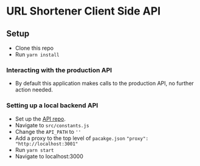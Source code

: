 # URL Shortener Client Side API

## Setup

* Clone this repo
* Run `yarn install`

### Interacting with the production API
* By default this application makes calls to the production API, no further action needed. 

### Setting up a local backend API
* Set up the [API repo](https://github.com/cquinones100/url-shortener-api/).
* Navigate to `src/constants.js`
* Change the `API_PATH` to `''`
* Add a proxy to the top level of `pacakge.json`
`"proxy": "http://localhost:3001"`
* Run `yarn start`
* Navigate to localhost:3000
